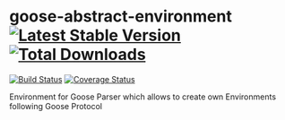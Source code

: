 # goose-abstract-environment [![Latest Stable Version](https://img.shields.io/npm/v/goose-abstract-environment.svg?style=flat)](https://www.npmjs.com/package/goose-abstract-environment) [![Total Downloads](https://img.shields.io/npm/dt/goose-abstract-environment.svg?style=flat)](https://www.npmjs.com/package/goose-abstract-environment)

[![Build Status](https://img.shields.io/circleci/project/github/redco/goose-abstract-environment.svg?style=flat)](https://circleci.com/gh/redco/goose-abstract-environment)
[![Coverage Status](https://img.shields.io/coveralls/redco/goose-abstract-environment/master.svg?style=flat)](https://coveralls.io/github/redco/goose-abstract-environment)

Environment for Goose Parser which allows to create own Environments following Goose Protocol
